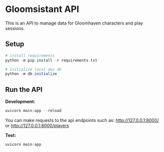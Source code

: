 # Gloomsistant API
This is an API to manage data for Gloomhaven characters and play sessions.

## Setup
```powershell
# install requirements
python -m pip install -r requirements.txt

# initialize local dev db
python -m db.initialize
```

## Run the API
**Development:**
```powershell
uvicorn main:app --reload
```

You can make requests to the api endpoints such as: http://127.0.0.1:8000/ or http://127.0.0.1:8000/players

**Test:**
```powershell
uvicorn main:app
```